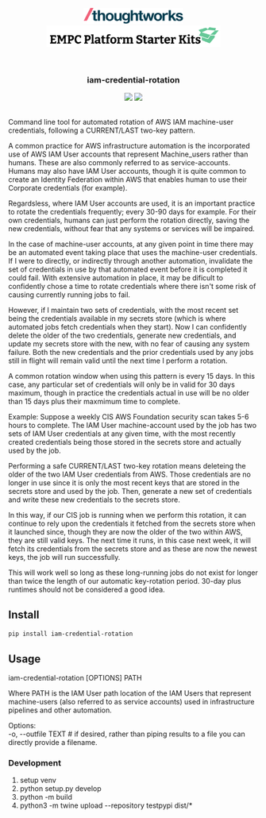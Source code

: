 <div align="center">
	<p>
		<img alt="Thoughtworks Logo" src="https://raw.githubusercontent.com/ThoughtWorks-DPS/static/master/thoughtworks_flamingo_wave.png?sanitize=true" width=200 />
    <br />
		<img alt="DPS Title" src="https://raw.githubusercontent.com/ThoughtWorks-DPS/static/master/EMPCPlatformStarterKitsImage.png?sanitize=true" width=350/>
	</p>
  <br />
  <h3>iam-credential-rotation</h3>
    <a href="https://app.circleci.com/pipelines/github/ThoughtWorks-DPS/iam-credential-rotation"><img src="https://circleci.com/gh/ThoughtWorks-DPS/iam-credential-rotation.svg?style=shield"></a> <a href="https://opensource.org/licenses/MIT"><img src="https://img.shields.io/badge/license-MIT-blue.svg"></a>
</div>
<br />

Command line tool for automated rotation of AWS IAM machine-user credentials, following a CURRENT/LAST two-key pattern.  

A common practice for AWS infrastructure automation is the incorporated use of AWS IAM User accounts that represent Machine_users rather than humans. These are also commonly referred to as service-accounts. Humans may also have IAM User accounts, though it is quite common to create an Identity Federation within AWS that enables human to use their Corporate credentials (for example).

Regardsless, where IAM User accounts are used, it is an important practice to rotate the credentials frequently; every 30-90 days for example. For their own credentials, humans can just perform the rotation directly, saving the new credentials, without fear that any systems or services will be impaired.  

In the case of machine-user accounts, at any given point in time there may be an automated event taking place that uses the machine-user credentials. If I were to directly, or indirectly through another automation, invalidate the set of credentials in use by that automated event before it is completed it could fail. With extensive automation in place, it may be dificult to confidently chose a time to rotate credentials where there isn't some risk of causing currently running jobs to fail.  

However, if I maintain two sets of credentials, with the most recent set being the credentials available in my secrets store (which is where automated jobs fetch credentials when they start). Now I can confidently delete the older of the two credentials, generate new credentials, and update my secrets store with the new, with no fear of causing any system failure. Both the new credentials and the prior credentials used by any jobs still in flight will remain valid until the next time I perform a rotation.  

A common rotation window when using this pattern is every 15 days. In this case, any particular set of credentials will only be in valid for 30 days maximum, though in practice the credentials actual in use will be no older than 15 days plus their maxmimum time to complete.

Example: Suppose a weekly CIS AWS Foundation security scan takes 5-6 hours to complete. The IAM User machine-account used by the job has two sets of IAM User credentials at any given time, with the most recently created credentials being those stored in the secrets store and actually used by the job.  

Performing a safe CURRENT/LAST two-key rotation means deleteing the older of the two IAM User credentials from AWS. Those credentials are no longer in use since it is only the most recent keys that are stored in the secrets store and used by the job. Then, generate a new set of credentials and write these new credentials to the secrets store. 

In this way, if our CIS job is running when we perform this rotation, it can continue to rely upon the credentials it fetched from the secrets store when it launched since, though they are now the older of the two within AWS, they are still valid keys. The next time it runs, in this case next week, it will fetch its credentials from the secrets store and as these are now the newest keys, the job will run successfully.  

This will work well so long as these long-running jobs do not exist for longer than twice the length of our automatic key-rotation period. 30-day plus runtimes should not be considered a good idea.  

## Install

```bash
pip install iam-credential-rotation
```

## Usage

iam-credential-rotation [OPTIONS] PATH  

Where PATH is the IAM User path location of the IAM Users that represent machine-users (also referred to as service accounts) used in infrastructure pipelines and other automation.  

Options:  
-o, --outfile TEXT   # if desired, rather than piping results to a file you can directly provide a filename.  

### Development

1. setup venv
2. python setup.py develop
3. python -m build
4. python3 -m twine upload --repository testpypi dist/*  

